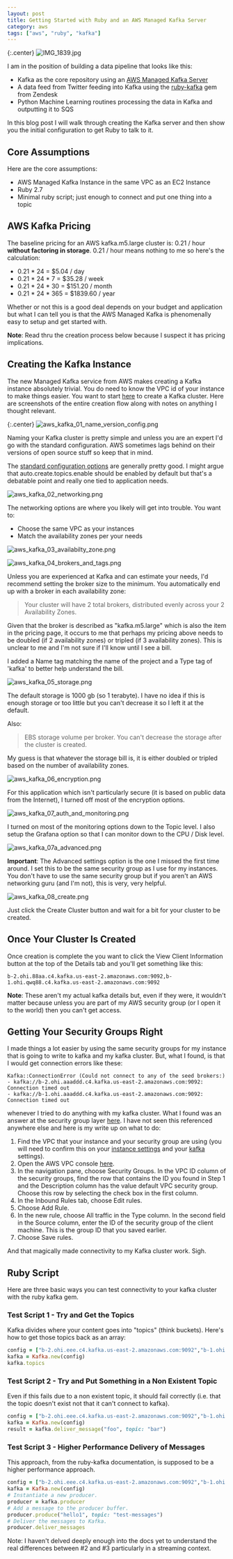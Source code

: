 ```yaml
---
layout: post
title: Getting Started with Ruby and an AWS Managed Kafka Server
category: aws
tags: ["aws", "ruby", "kafka"]
---
```

{:.center}
![IMG_1839.jpg](/blog/assets/IMG_1839.jpg)

I am in the position of building a data pipeline that looks like this:

* Kafka as the core repository using an [AWS Managed Kafka Server](https://us-east-2.console.aws.amazon.com/msk/home?region=us-east-2#/home)
* A data feed from Twitter feeding into Kafka using the [ruby-kafka](https://github.com/zendesk/ruby-kafka) gem from Zendesk
* Python Machine Learning routines processing the data in Kafka and outputting it to SQS

In this blog post I will walk through creating the Kafka server and then show you the initial configuration to get Ruby to talk to it.

## Core Assumptions

Here are the core assumptions:

* AWS Managed Kafka Instance in the same VPC as an EC2 Instance
* Ruby 2.7
* Minimal ruby script; just enough to connect and put one thing into a topic

## AWS Kafka Pricing

The baseline pricing for an AWS kafka.m5.large cluster is:  0.21 / hour **without factoring in storage**.  0.21 / hour means nothing to me so here's the calculation:

* 0.21 * 24 = $5.04 / day
* 0.21 * 24 * 7 = $35.28 / week
* 0.21 * 24 * 30 = $151.20 / month
* 0.21 * 24 * 365 = $1839.60 / year 

Whether or not this is a good deal depends on your budget and application but what I can tell you is that the AWS Managed Kafka is phenomenally easy to setup and get started with.

**Note**: Read thru the creation process below because I suspect it has pricing implications.

## Creating the Kafka Instance

The new Managed Kafka service from AWS makes creating a Kafka instance absolutely trivial.  You do need to know the VPC id of your instance to make things easier.  You want to start [here](https://us-east-2.console.aws.amazon.com/msk/home?#/cluster/create) to create a Kafka cluster.  Here are screenshots of the entire creation flow along with notes on anything I thought relevant.

{:.center}
![aws_kafka_01_name_version_config.png](/blog/assets/aws_kafka_01_name_version_config.png)

Naming your Kafka cluster is pretty simple and unless you are an expert I'd go with the standard configuration.  AWS sometimes lags behind on their versions of open source stuff so keep that in mind.  

The [standard configuration options](https://docs.aws.amazon.com/msk/latest/developerguide/msk-default-configuration.html) are generally pretty good.  I might argue that auto.create.topics.enable should be enabled by default but that's a debatable point and really one tied to application needs.

![aws_kafka_02_networking.png](/blog/assets/aws_kafka_02_networking.png)

The networking options are where you likely will get into trouble.  You want to:

* Choose the same VPC as your instances
* Match the availability zones per your needs

![aws_kafka_03_availabilty_zone.png](/blog/assets/aws_kafka_03_availabilty_zone.png)

![aws_kafka_04_brokers_and_tags.png](/blog/assets/aws_kafka_04_brokers_and_tags.png)

Unless you are experienced at Kafka and can estimate your needs, I'd recommend setting the broker size to the minimum.   You automatically end up with a broker in each availability zone:

> Your cluster will have 2 total brokers, distributed evenly across your 2 Availability Zones.

Given that the broker is described as "kafka.m5.large" which is also the item in the pricing page, it occurs to me that perhaps my pricing above needs to be doubled (if 2 availability zones) or tripled (if 3 availability zones).  This is unclear to me and I'm not sure if I'll know until I see a bill.

I added a Name tag matching the name of the project and a Type tag of 'kafka' to better help understand the bill.

![aws_kafka_05_storage.png](/blog/assets/aws_kafka_05_storage.png)

The default storage is 1000 gb (so 1 terabyte).  I have no idea if this is enough storage or too little but you can't decrease it so I left it at the default.

Also: 

> EBS storage volume per broker.  You can't decrease the storage after the cluster is created.

My guess is that whatever the storage bill is, it is either doubled or tripled based on the number of availability zones.

![aws_kafka_06_encryption.png](/blog/assets/aws_kafka_06_encryption.png)

For this application which isn't particularly secure (it is based on public data from the Internet), I turned off most of the encryption options.

![aws_kafka_07_auth_and_monitoring.png](/blog/assets/aws_kafka_07_auth_and_monitoring.png)

I turned on most of the monitoring options down to the Topic level.  I also setup the Grafana option so that I can monitor down to the CPU / Disk level.

![aws_kafka_07a_advanced.png](/blog/assets/aws_kafka_07a_advanced.png)

**Important**: The Advanced settings option is the one I missed the first time around.  I set this to be the same security group as I use for my instances.  You don't have to use the same security group but if you aren't an AWS networking guru (and I'm not), this is very, very helpful.

![aws_kafka_08_create.png](/blog/assets/aws_kafka_08_create.png)

Just click the Create Cluster button and wait for a bit for your cluster to be created.

## Once Your Cluster Is Created

Once creation is complete the you want to click the View Client Information button at the top of the Details tab and you'll get something like this:

    b-2.ohi.88aa.c4.kafka.us-east-2.amazonaws.com:9092,b-1.ohi.qwq88.c4.kafka.us-east-2.amazonaws.com:9092

**Note**: These aren't my actual kafka details but, even if they were, it wouldn't matter because unless you are part of my AWS security group (or I open it to the world) then you can't get access.

## Getting Your Security Groups Right

I made things a lot easier by using the same security groups for my instance that is going to write to kafka and my kafka cluster.  But, what I found, is that I would get connection errors like these:

    Kafka::ConnectionError (Could not connect to any of the seed brokers:)
    - kafka://b-2.ohi.aaaddd.c4.kafka.us-east-2.amazonaws.com:9092: Connection timed out
    - kafka://b-1.ohi.aaaddd.c4.kafka.us-east-2.amazonaws.com:9092: Connection timed out

whenever I tried to do anything with my kafka cluster.  What I found was an answer at the security group layer [here](https://docs.aws.amazon.com/msk/latest/developerguide/create-client-machine.html).  I have not seen this referenced anywhere else and here is my write up on what to do:

1. Find the VPC that your instance and your security group are using (you will need to confirm this on your [instance settings](https://us-east-2.console.aws.amazon.com/ec2/v2/home?#Instances:sort=publicIp) and your [kafka](https://us-east-2.console.aws.amazon.com/msk/home?) settings).
2. Open the AWS VPC console [here](https://console.aws.amazon.com/vpc/).
3. In the navigation pane, choose Security Groups. In the VPC ID column of the security groups, find the row that contains the ID you found in Step 1 and the Description column has the value default VPC security group. Choose this row by selecting the check box in the first column.
4. In the Inbound Rules tab, choose Edit rules.
5. Choose Add Rule.
6. In the new rule, choose All traffic in the Type column. In the second field in the Source column, enter the ID of the security group of the client machine. This is the group ID that you saved earlier.
7. Choose Save rules.

And that magically made connectivity to my Kafka cluster work.  Sigh.

## Ruby Script

Here are three basic ways you can test connectivity to your kafka cluster with the ruby kafka gem.

### Test Script 1 - Try and Get the Topics

Kafka divides where your content goes into "topics" (think buckets).  Here's how to get those topics back as an array:

```ruby
config = ["b-2.ohi.eee.c4.kafka.us-east-2.amazonaws.com:9092","b-1.ohi.fff.c4.kafka.us-east-2.amazonaws.com:9092"]
kafka = Kafka.new(config)
kafka.topics
```

### Test Script 2 - Try and Put Something in a Non Existent Topic

Even if this fails due to a non existent topic, it should fail correctly (i.e. that the topic doesn't exist not that it can't connect to kafka).

```ruby
config = ["b-2.ohi.eee.c4.kafka.us-east-2.amazonaws.com:9092","b-1.ohi.fff.c4.kafka.us-east-2.amazonaws.com:9092"]
kafka = Kafka.new(config)
result = kafka.deliver_message("foo", topic: "bar")
```

### Test Script 3 - Higher Performance Delivery of Messages

This approach, from the ruby-kafka documentation, is supposed to be a higher performance approach.

```ruby
config = ["b-2.ohi.eee.c4.kafka.us-east-2.amazonaws.com:9092","b-1.ohi.fff.c4.kafka.us-east-2.amazonaws.com:9092"]
kafka = Kafka.new(config)
# Instantiate a new producer.
producer = kafka.producer
# Add a message to the producer buffer.
producer.produce("hello1", topic: "test-messages")
# Deliver the messages to Kafka.
producer.deliver_messages
```

Note: I haven't delved deeply enough into the docs yet to understand the real differences between #2 and #3 particularly in a streaming context.
